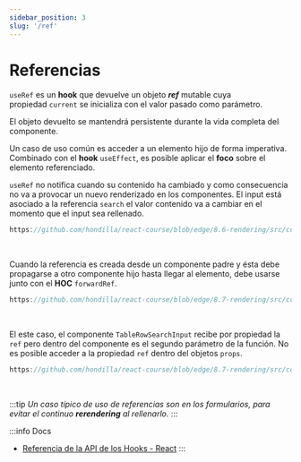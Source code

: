 ```yaml
---
sidebar_position: 3
slug: '/ref'
---
```


# Referencias
`useRef` es un **hook** que devuelve un objeto ***ref*** mutable cuya propiedad `current` se inicializa con el valor pasado como parámetro. 

El objeto devuelto se mantendrá persistente durante la vida completa del componente.

Un caso de uso común es acceder a un elemento hijo de forma imperativa. Combinado con el **hook** `useEffect`, es posible aplicar el **foco** sobre el elemento referenciado.

`useRef` no notifica cuando su contenido ha cambiado y como consecuencia no va a provocar un nuevo renderizado en los componentes. El input está asociado a la referencia `search` el valor contenido va a cambiar en el momento que el input sea rellenado.

```jsx reference
https://github.com/hondilla/react-course/blob/edge/8.6-rendering/src/components/Table/TableRowSearcher.jsx
```
<br />

Cuando la referencia es creada desde un componente padre y ésta debe propagarse a otro componente hijo hasta llegar al elemento, debe usarse junto con el **HOC** `forwardRef`.

```jsx reference
https://github.com/hondilla/react-course/blob/edge/8.7-rendering/src/components/Table/TableRowSearcher.jsx
```
<br />

El este caso, el componente `TableRowSearchInput` recibe por propiedad la `ref` pero dentro del componente es el segundo parámetro de la función. No es posible acceder a la propiedad `ref` dentro del objetos `props`.

```jsx reference
https://github.com/hondilla/react-course/blob/edge/8.7-rendering/src/components/Table/TableRowSearcherInput.jsx
```
<br />

:::tip
*Un caso típico de uso de referencias son en los formularios, para evitar el continuo **rerendering** al rellenarlo.*
:::
<br />

:::info Docs
* [Referencia de la API de los Hooks - React](https://es.reactjs.org/docs/hooks-reference.html#useref)
:::